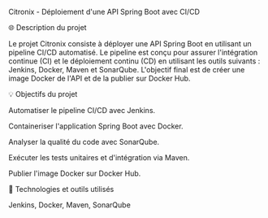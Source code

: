 Citronix - Déploiement d'une API Spring Boot avec CI/CD

🌐 Description du projet

  Le projet Citronix consiste à déployer une API Spring Boot en utilisant un pipeline CI/CD automatisé. Le pipeline est conçu pour assurer l'intégration continue (CI) et le déploiement continu (CD) en utilisant les outils suivants : Jenkins, Docker, Maven et SonarQube. L'objectif final est de créer une image Docker de l'API et de la publier sur Docker Hub.

💡 Objectifs du projet

  Automatiser le pipeline CI/CD avec Jenkins.
  
  Containeriser l'application Spring Boot avec Docker.
  
  Analyser la qualité du code avec SonarQube.
  
  Exécuter les tests unitaires et d'intégration via Maven.
  
  Publier l'image Docker sur Docker Hub.

🔧 Technologies et outils utilisés

  Jenkins, Docker, Maven, SonarQube
